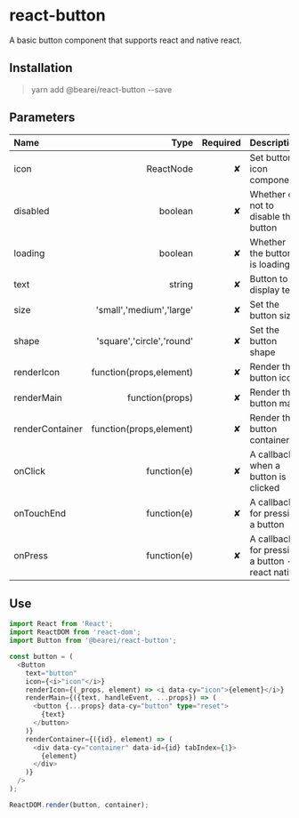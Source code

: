 # react-button

A basic button component that supports react and native react.

## Installation

> yarn add @bearei/react-button --save

## Parameters

| Name | Type | Required | Description |
| :-- | --: | --: | :-- |
| icon | ReactNode | ✘ | Set button icon component |
| disabled | boolean | ✘ | Whether or not to disable the button |
| loading | boolean | ✘ | Whether the button is loading |
| text | string | ✘ | Button to display text |
| size | 'small','medium','large' | ✘ | Set the button size |
| shape | 'square','circle','round' | ✘ | Set the button shape |
| renderIcon | function(props,element) | ✘ | Render the button icon |
| renderMain | function(props) | ✘ | Render the button main |
| renderContainer | function(props,element) | ✘ | Render the button container |
| onClick | function(e) | ✘ | A callback when a button is clicked |
| onTouchEnd | function(e) | ✘ | A callback for pressing a button |
| onPress | function(e) | ✘ | A callback for pressing a button -- react native |

## Use

```typescript
import React from 'React';
import ReactDOM from 'react-dom';
import Button from '@bearei/react-button';

const button = (
  <Button
    text="button"
    icon={<i>"icon"</i>}
    renderIcon={(_props, element) => <i data-cy="icon">{element}</i>}
    renderMain={({text, handleEvent, ...props}) => (
      <button {...props} data-cy="button" type="reset">
        {text}
      </button>
    )}
    renderContainer={({id}, element) => (
      <div data-cy="container" data-id={id} tabIndex={1}>
        {element}
      </div>
    )}
  />
);

ReactDOM.render(button, container);
```
